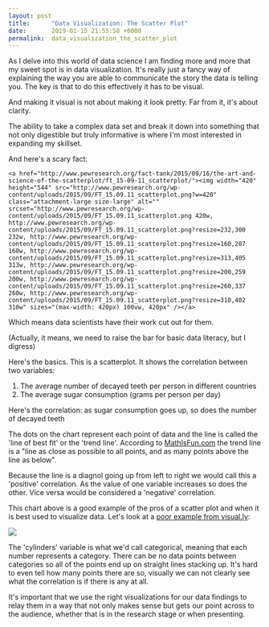```yaml
---
layout: post
title:      "Data Visualization: The Scatter Plot"
date:       2019-01-15 21:55:58 +0000
permalink:  data_visualization_the_scatter_plot
---
```


As I delve into this world of data science I am finding more and more that my sweet spot is in data visualization. It's really just a fancy way of explaining the way you are able to communicate the story the data is telling you. The key is that to do this effectively it has to be visual. 

And making it visual is not about making it look pretty. Far from it, it's about clarity. 

The ability to take a complex data set and break it down into something that not only digestible but truly informative is where I'm most interested in expanding my skillset.

And here's a scary fact:

```
<a href="http://www.pewresearch.org/fact-tank/2015/09/16/the-art-and-science-of-the-scatterplot/ft_15-09-11_scatterplot/"><img width="420" height="544" src="http://www.pewresearch.org/wp-content/uploads/2015/09/FT_15.09.11_scatterplot.png?w=420" class="attachment-large size-large" alt="" srcset="http://www.pewresearch.org/wp-content/uploads/2015/09/FT_15.09.11_scatterplot.png 420w, http://www.pewresearch.org/wp-content/uploads/2015/09/FT_15.09.11_scatterplot.png?resize=232,300 232w, http://www.pewresearch.org/wp-content/uploads/2015/09/FT_15.09.11_scatterplot.png?resize=160,207 160w, http://www.pewresearch.org/wp-content/uploads/2015/09/FT_15.09.11_scatterplot.png?resize=313,405 313w, http://www.pewresearch.org/wp-content/uploads/2015/09/FT_15.09.11_scatterplot.png?resize=200,259 200w, http://www.pewresearch.org/wp-content/uploads/2015/09/FT_15.09.11_scatterplot.png?resize=260,337 260w, http://www.pewresearch.org/wp-content/uploads/2015/09/FT_15.09.11_scatterplot.png?resize=310,402 310w" sizes="(max-width: 420px) 100vw, 420px" /></a>
```

Which means data scientists have their work cut out for them.

(Actually, it means, we need to raise the bar for basic data literacy, but I digress)

Here's the basics. This is a scatterplot.  It shows the correlation between two variables: 

1. The average number of decayed teeth per person in different countries
2. The average sugar consumption (grams per person per day)

Here's the correlation: as sugar consumption goes up, so does the number of decayed teeth

The dots on the chart represent each point of data and the line is called the 'line of best fit' or the 'trend line'. According to [MathIsFun.com](https://www.mathsisfun.com/data/scatter-xy-plots.html) the trend line is a "line as close as possible to all points, and as many points above the line as below".

Because the line is a diagnol going up from left to right we would call this a 'positive' correlation. As the value of one variable increases so does the other. Vice versa would be considered a 'negative' correlation.

This chart above is a good example of the pros of a scatter plot and when it is best used to visualize data. Let's look at a [poor example from visual.ly](https://visual.ly/blog/the-pros-and-cons-of-scatterplots/):

![](http://blog.visual.ly/wp-content/uploads/2012/05/discretization.png)

The 'cylinders' variable is what we'd call categorical, meaning that each number represents a category. There can be no data points between categories so all of the points end up on straight lines stacking up. It's hard to even tell how many points there are so, visually we can not clearly see what the correlation is if there is any at all.

It's important that we use the right visualizations for our data findings to relay them in a way that not only makes sense but gets our point across to the audience, whether that is in the research stage or when presenting.


